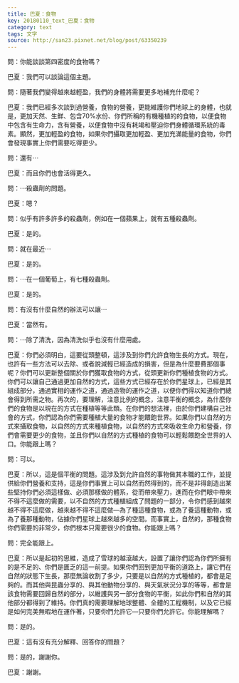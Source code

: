 ```yaml
---
title: 巴夏：食物
key: 20180110_text_巴夏：食物
category: text
tags: 文字
source: http://san23.pixnet.net/blog/post/63350239
---
```


問：你能談談第四密度的食物嗎？

巴夏：我們可以談論這個主題。

問：隨著我們變得越來越輕盈，我們的身體將需要更多地補充什麼呢？

巴夏：我們已經多次談到過營養，食物的營養，更能維護你們地球上的身體，也就是，更加天然、生鮮、包含70%水份、你們所稱的有機種植的的食物，以便食物中包含有生命力，含有營養，以便食物中沒有耗竭和壓迫你們身體循環系統的毒素。顯然，更加輕盈的食物，如果你們攝取更加輕盈、更加充滿能量的食物，你們會發現事實上你們需要吃得更少。

問：還有⋯

巴夏：而且你們也會活得更久。

問：⋯殺蟲劑的問題。

巴夏：嗯？

問：似乎有許多許多的殺蟲劑，例如在一個蘋果上，就有五種殺蟲劑。

巴夏：是的。

問：就在最近⋯

巴夏：是的。

問：⋯在一個葡萄上，有七種殺蟲劑。

巴夏：是的。

問：有沒有什麼自然的辦法可以讓⋯

巴夏：當然有。

問：⋯除了清洗，因為清洗似乎也沒有什麼用處。

巴夏：你們必須明白，這要從頭整頓，這涉及到你們允許食物生長的方式。現在，也許有一些方法可以去除、或者說減輕已經造成的損害，但是為什麼要費那個事呢？你們可以更新整個關於你們獲取食物的方式，從頭更新你們種植食物的方式。你們可以讓自己通過更加自然的方式，這些方式已經存在於你們星球上，已經是其組成部分，通過實相的運作之道，通過造物的運作之道，以便你們得以知道你們總會得到所需之物。再次的，要理解，注意比例的概念，注意平衡的概念，為什麼你們的食物是以現在的方式在種植等等此類。在你們的想法裡，由於你們建構自己社會的方式，你們認為你們需要種植大量的食物才能餵飽世界。如果你們以自然的方式來攝取食物，以自然的方式來種植食物，以自然的方式來吸收生命力和營養，你們會需要更少的食物，並且你們以自然的方式種植的食物可以輕鬆餵飽全世界的人口。你能跟上嗎？

問：可以。

巴夏：所以，這是個平衡的問題。這涉及到允許自然的事物做其本職的工作，並提供給你們營養和支持，這是你們事實上可以自然而然得到的，而不是非得創造出某些堅持你們必須這樣做、必須那樣做的體系，從而帶來壓力，進而在你們眼中帶來不得不這麼做的需要，以不自然的方式種植組成了問題的一部分，令你們感到越來越不得不這麼做，越來越不得不這麼做—為了種這種食物，或為了養這種動物，或為了養那種動物，佔據你們星球上越來越多的空間。而事實上，自然的，那種食物你們需要的非常少，你們根本只需要很少的食物。你能跟上嗎？

問：完全能跟上。

巴夏：所以是起初的思維，造成了雪球的越滾越大，設置了讓你們認為你們所擁有的是不足的、你們是匱乏的這一前提。如果你們回到更加平衡的道路上，讓它們在自然的狀態下生長，那麼無論收割了多少，只要是以自然的方式種植的，都會是足夠的。而其他與昆蟲分享的、與其他動物分享的、與天氣狀況分享的等等，都會是該食物需要回歸自然的部分，以維護與另一部分食物的平衡，如此你們和自然的其他部分都得到了維持。你們真的需要理解地球整體、全體的工程機制，以及它已經是如何完美無暇地在運作著，只要你們允許它—只要你們允許它。你能理解嗎？

問：是的。

巴夏：這有沒有充分解釋、回答你的問題？

問：是的，謝謝你。

巴夏：謝謝。
